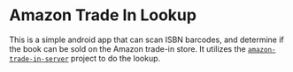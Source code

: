 Amazon Trade In Lookup
======================

This is a simple android app that can scan ISBN barcodes, and determine if the book can be sold on the Amazon trade-in store. It utilizes the [`amazon-trade-in-server`][1] project to do the lookup.

[1]: https://github.com/drautb/amazon-trade-in-server
